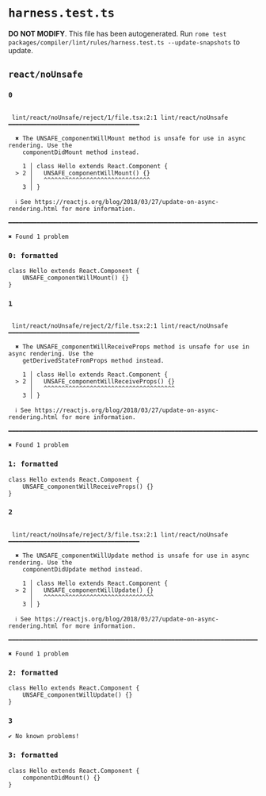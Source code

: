# `harness.test.ts`

**DO NOT MODIFY**. This file has been autogenerated. Run `rome test packages/compiler/lint/rules/harness.test.ts --update-snapshots` to update.

## `react/noUnsafe`

### `0`

```

 lint/react/noUnsafe/reject/1/file.tsx:2:1 lint/react/noUnsafe ━━━━━━━━━━━━━━━━━━━━━━━━━━━━━━━━━━━━━

  ✖ The UNSAFE_componentWillMount method is unsafe for use in async rendering. Use the
    componentDidMount method instead.

    1 │ class Hello extends React.Component {
  > 2 │   UNSAFE_componentWillMount() {}
      │   ^^^^^^^^^^^^^^^^^^^^^^^^^^^^^^
    3 │ }

  ℹ See https://reactjs.org/blog/2018/03/27/update-on-async-rendering.html for more information.

━━━━━━━━━━━━━━━━━━━━━━━━━━━━━━━━━━━━━━━━━━━━━━━━━━━━━━━━━━━━━━━━━━━━━━━━━━━━━━━━━━━━━━━━━━━━━━━━━━━━

✖ Found 1 problem

```

### `0: formatted`

```
class Hello extends React.Component {
	UNSAFE_componentWillMount() {}
}

```

### `1`

```

 lint/react/noUnsafe/reject/2/file.tsx:2:1 lint/react/noUnsafe ━━━━━━━━━━━━━━━━━━━━━━━━━━━━━━━━━━━━━

  ✖ The UNSAFE_componentWillReceiveProps method is unsafe for use in async rendering. Use the
    getDerivedStateFromProps method instead.

    1 │ class Hello extends React.Component {
  > 2 │   UNSAFE_componentWillReceiveProps() {}
      │   ^^^^^^^^^^^^^^^^^^^^^^^^^^^^^^^^^^^^^
    3 │ }

  ℹ See https://reactjs.org/blog/2018/03/27/update-on-async-rendering.html for more information.

━━━━━━━━━━━━━━━━━━━━━━━━━━━━━━━━━━━━━━━━━━━━━━━━━━━━━━━━━━━━━━━━━━━━━━━━━━━━━━━━━━━━━━━━━━━━━━━━━━━━

✖ Found 1 problem

```

### `1: formatted`

```
class Hello extends React.Component {
	UNSAFE_componentWillReceiveProps() {}
}

```

### `2`

```

 lint/react/noUnsafe/reject/3/file.tsx:2:1 lint/react/noUnsafe ━━━━━━━━━━━━━━━━━━━━━━━━━━━━━━━━━━━━━

  ✖ The UNSAFE_componentWillUpdate method is unsafe for use in async rendering. Use the
    componentDidUpdate method instead.

    1 │ class Hello extends React.Component {
  > 2 │   UNSAFE_componentWillUpdate() {}
      │   ^^^^^^^^^^^^^^^^^^^^^^^^^^^^^^^
    3 │ }

  ℹ See https://reactjs.org/blog/2018/03/27/update-on-async-rendering.html for more information.

━━━━━━━━━━━━━━━━━━━━━━━━━━━━━━━━━━━━━━━━━━━━━━━━━━━━━━━━━━━━━━━━━━━━━━━━━━━━━━━━━━━━━━━━━━━━━━━━━━━━

✖ Found 1 problem

```

### `2: formatted`

```
class Hello extends React.Component {
	UNSAFE_componentWillUpdate() {}
}

```

### `3`

```
✔ No known problems!

```

### `3: formatted`

```
class Hello extends React.Component {
	componentDidMount() {}
}

```
